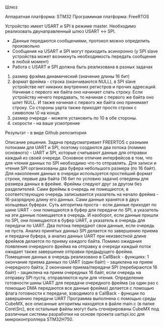 Шлюз

Аппаратная платформа: STM32
Программная платформа: FreeRTOS

Устройство имеет USART и SPI в режиме master. Необходимо реализовать двунаправленный шлюз USART ↔️ SPI. 

- Данные передаются сообщениями, протокол можно определить произвольно
- Сообщения на USART и SPI могут приходить асинхронно (у SPI slave устройства может возникнуть необходимость передать сообщение в любой момент)
- Работа с USART и SPI должна быть реализована в разных задачах

1) размер фрэйма динамический (значение длины 16 бит)
2) формат фрейма - строка (оканчиваются NULL), в SPI slave устройстве нет никаких внутренних регистров и прочих адресаций. Начиная с первого же байта оно начинает слать строку. Если устройству нечего передавать, то начиная с первого же байта оно шлет NULL. И также начиная с первого же байта оно принимает строку.
Со стороны уарта также приходят просто строки с символом \0 на  конце.
3) размер очереди - можете установить по 10 в обе стороны.
4) скорости - на ваше усмотрение

Результат - в виде Github репозитория

Описание решения.
Задача предусматривает FREERTOS с разными потоками для UART и SPI, поэтому создаются два потока (помимо основного) - UART и SPI, которые считывают данные для отправки каждый из своей очереди. 
Основное отличие интерфейсов в том, что для чтения данных по SPI необходимо что-то отправлять. Для записи и чтения SPI организованы два буфера небольшого размера (по 16 байт). Для накопления
данных в очереди используется простейший формат строки, первые два байта (16 бит по условию задачи) отведены для размера данных в фрейме. Фреймы следуют друг за другом без разделителей.
Сами фреймы в очередь не помещаются, в соответствующую очередь записывается указатель на начало фрейма - 16-разрядную длину его данных. Сами данные хранятся в двух кольцевых буферах.
Суть алгоритма проста - если данные приходят по шине UART - они помещаются в буфер для передачи по SPI, а указатель на эти данные помещается в очередь. И наоборот, если данные пришли по SPI,
они помещаются в буфер UART, а указатель в очередь для передачи по UART. Два потока пеередают свои данные, если очередь не пуста. Анализ принятых данныз SPI делается по завершению приема и
передачи буфера, а анализ данных UART при неизвестной длине фреймов делается по приему каждого байта. Помимо ожидания появления очередного фрейма на отправку в очереди каждый поток ожидает
также завершение отправки предыдущего фрейма. Помещение данных в очередь реализовано в CallBack - функциях: 1 окончание приема данных по UART (один байт) - зациклена на прием очередного байта;
2 окончание приема/передачи SPI (перебираются 16 байт) - зациклена на прием очередных 16 байт, если очередь на отправку SPI пуста, отправляются нули для чтения. Определение готовности шины UART
для передачи очередного фрейма (за один раз с помощью DMA передаются все данные фрейма) делается с помощью флага готовности к передаче, взводимого в CallBack - функции по завершению передачи UART
Программа выполнена с помощью среды CubeMX, все описанные алгоритмы находятся в файле main.c (в папке Core\Src), все остальные файлы могут быть сгенерированы CubeMX под различные системы
разработки на основе проекта uartspi.ioc для микроконтроллера STM32H750.

